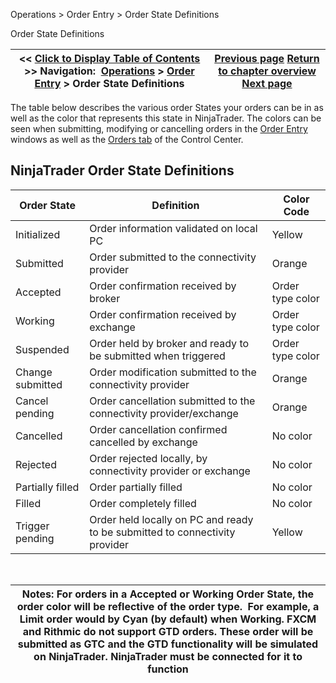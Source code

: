 ﻿
Operations > Order Entry > Order State Definitions

Order State Definitions

| << [Click to Display Table of Contents](order_state_definitions.md) >> **Navigation:**     [Operations](operations.md) > [Order Entry](order_entry.md) > Order State Definitions | [Previous page](simulated_stop_orders.md) [Return to chapter overview](order_entry.md) [Next page](fifo_optimization.md) |
| --- | --- |
The table below describes the various order States your orders can be in as well as the color that represents this state in NinjaTrader. The colors can be seen when submitting, modifying or cancelling orders in the [Order Entry](order_entry.md) windows as well as the [Orders tab](orders_tab.md) of the Control Center.
 
## NinjaTrader Order State Definitions

| Order State | Definition | Color Code |
| --- | --- | --- |
| Initialized | Order information validated on local PC | Yellow |
| Submitted | Order submitted to the connectivity provider | Orange |
| Accepted | Order confirmation received by broker | Order type color |
| Working | Order confirmation received by exchange | Order type color |
| Suspended | Order held by broker and ready to be submitted when triggered | Order type color |
| Change submitted | Order modification submitted to the connectivity provider | Orange |
| Cancel pending | Order cancellation submitted to the connectivity provider/exchange | Orange |
| Cancelled | Order cancellation confirmed cancelled by exchange | No color |
| Rejected | Order rejected locally, by connectivity provider or exchange | No color |
| Partially filled | Order partially filled | No color |
| Filled | Order completely filled | No color |
| Trigger pending | Order held locally on PC and ready to be submitted to connectivity provider | Yellow |
 

| Notes: For orders in a Accepted or Working Order State, the order color will be reflective of the order type.  For example, a Limit order would by Cyan (by default) when Working. FXCM and Rithmic do not support GTD orders. These order will be submitted as GTC and the GTD functionality will be simulated on NinjaTrader. NinjaTrader must be connected for it to function |
| --- |
